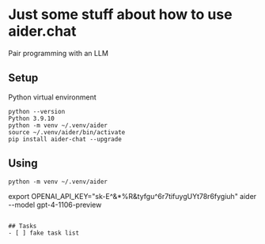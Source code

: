 # Just some stuff about how to use aider.chat

Pair programming with an LLM

## Setup
Python virtual environment

```
python --version
Python 3.9.10
python -m venv ~/.venv/aider
source ~/.venv/aider/bin/activate
pip install aider-chat --upgrade
```

## Using

```
python -m venv ~/.venv/aider

```
export OPENAI_API_KEY="sk-E^&*%R&tyfgu^6r7tifuygUYt78r6fygiuh"
aider --model gpt-4-1106-preview
```

## Tasks
- [ ] fake task list
